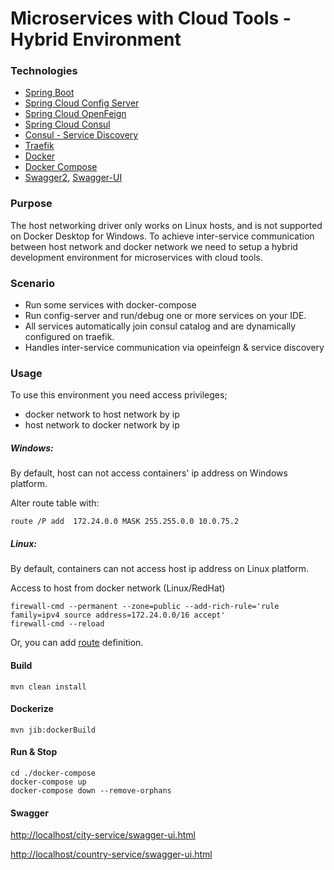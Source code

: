 
# Microservices with Cloud Tools - Hybrid Environment

### Technologies

- [Spring Boot](https://spring.io/projects/spring-boot)
- [Spring Cloud Config Server](https://spring.io/projects/spring-cloud-config)
- [Spring Cloud OpenFeign](https://spring.io/projects/spring-cloud-openfeign)
- [Spring Cloud Consul](https://spring.io/projects/spring-cloud-consul)
- [Consul - Service Discovery](https://www.consul.io/)
- [Traefik](https://traefik.io/)
- [Docker](https://www.docker.com/)
- [Docker Compose](https://docs.docker.com/compose/)
- [Swagger2](https://github.com/springfox/springfox/springfox-swagger2), [Swagger-UI](https://github.com/springfox/springfox/springfox-ui) 

### Purpose

The host networking driver only works on Linux hosts, and is not supported on Docker Desktop for Windows.
To achieve inter-service communication between host network and docker network we need to setup a hybrid development environment for microservices with cloud tools. 

### Scenario
- Run some services with docker-compose
- Run config-server and run/debug one or more services on your IDE.
- All services automatically join consul catalog and are dynamically configured on traefik.
- Handles inter-service communication via opeinfeign & service discovery
 

### Usage

To use this environment you need access privileges;
- docker network to host network by ip
- host network to docker network by ip

##### Windows:
By default, host can not access containers' ip address on Windows platform.
 
Alter route table with:
```console
route /P add  172.24.0.0 MASK 255.255.0.0 10.0.75.2
```
##### Linux:
By default, containers can not access host ip address on Linux platform.
 
Access to host from docker network (Linux/RedHat)

```console
firewall-cmd --permanent --zone=public --add-rich-rule='rule family=ipv4 source address=172.24.0.0/16 accept' 
firewall-cmd --reload
```
Or, you can add [route](http://man7.org/linux/man-pages/man8/route.8.html) definition.

#### Build
```console
mvn clean install 
```

#### Dockerize
```console
mvn jib:dockerBuild
```

#### Run & Stop
```console
cd ./docker-compose
docker-compose up 
docker-compose down --remove-orphans
```

#### Swagger

[http://localhost/city-service/swagger-ui.html](http://localhost/city-service/swagger-ui.html)

[http://localhost/country-service/swagger-ui.html](http://localhost/country-service/swagger-ui.html)

